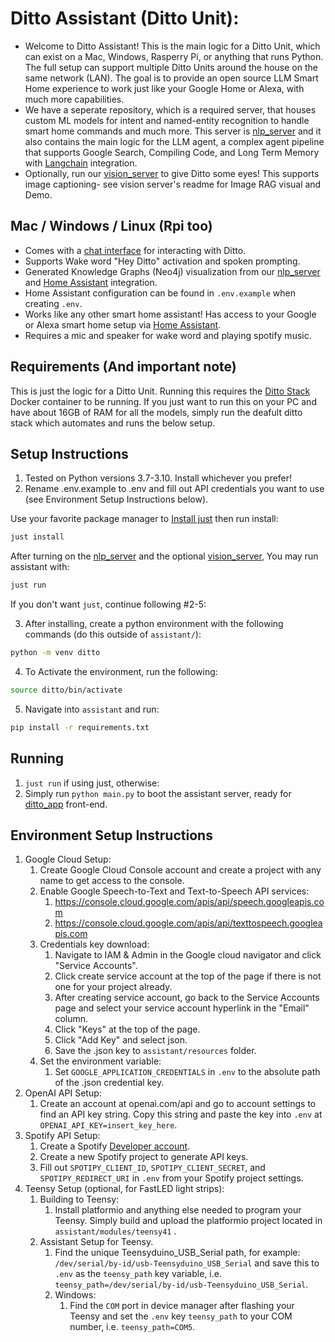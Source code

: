 # Ditto Assistant (Ditto Unit):
- Welcome to Ditto Assistant! This is the main logic for a Ditto Unit, which can exist on a Mac, Windows, Rasperry Pi, or anything that runs Python.
The full setup can support multiple Ditto Units around the house on the same network (LAN). The goal is to provide an open source LLM Smart Home experience to work just like your Google Home or Alexa, with much more capabilities.
- We have a seperate repository, which is a required server, that houses custom ML models for intent and named-entity recognition to handle smart home commands and much more. This server is [nlp_server](https://github.com/ditto-assistant/nlp_server) and it also contains the main logic for the LLM agent, a complex agent pipeline that supports Google Search, Compiling Code, and Long Term Memory with [Langchain](https://www.langchain.com/) integration.
- Optionally, run our [vision_server](https://github.com/ditto-assistant/vision_server) to give Ditto some eyes! This supports image captioning- see vision server's readme for Image RAG visual and Demo.
## Mac / Windows / Linux (Rpi too)
- Comes with a [chat interface](https://github.com/ditto-assistant/ditto-app) for interacting with Ditto.
- Supports Wake word "Hey Ditto" activation and spoken prompting.
- Generated Knowledge Graphs (Neo4j) visualization from our [nlp_server](https://github.com/ditto-assistant/nlp_server) and [Home Assistant](https://github.com/home-assistant) integration.
- Home Assistant configuration can be found in `.env.example` when creating `.env`.
- Works like any other smart home assistant! Has access to your Google or Alexa smart home setup via [Home Assistant](https://github.com/home-assistant).
- Requires a mic and speaker for wake word and playing spotify music.
## Requirements (And important note)
This is just the logic for a Ditto Unit. Running this requires the [Ditto Stack](https://github.com/ditto-assistant/ditto-stack) Docker container to be running. If you just want to run this on your PC and have about 16GB of RAM for all the models, simply run the deafult ditto stack which automates and runs the below setup.
## Setup Instructions
1. Tested on Python versions 3.7-3.10. Install whichever you prefer!
2. Rename .env.example to .env and fill out API credentials you want to use (see Environment Setup Instructions below).

Use your favorite package manager to [Install just](https://github.com/casey/just#packages) then run install:

```bash
just install
```

After turning on the [nlp_server](https://github.com/ditto-assistant/nlp_server) and the optional [vision_server](https://github.com/ditto-assistant/vision_server), You may run assistant with:

```bash
just run
```

If you don't want `just`, continue following #2-5:

3. After installing, create a python environment with the following commands (do this outside of `assistant/`):

```bash
python -m venv ditto
```

4. To Activate the environment, run the following:

```bash
source ditto/bin/activate
```

5. Navigate into `assistant` and run:

```bash
pip install -r requirements.txt
```

## Running
1. `just run` if using just, otherwise:
2. Simply run `python main.py` to boot the assistant server, ready for [ditto_app](https://github.com/ditto-assistant/ditto-app) front-end.

## Environment Setup Instructions

1. Google Cloud Setup:
   1. Create Google Cloud Console account and create a project with any name to get access to the console.
   2. Enable Google Speech-to-Text and Text-to-Speech API services:
      1. https://console.cloud.google.com/apis/api/speech.googleapis.com
      2. https://console.cloud.google.com/apis/api/texttospeech.googleapis.com
   3. Credentials key download:
      1. Navigate to IAM & Admin in the Google cloud navigator and click "Service Accounts".
      2. Click create service account at the top of the page if there is not one for your project already.
      3. After creating service account, go back to the Service Accounts page and select your service account hyperlink in the "Email" column.
      4. Click "Keys" at the top of the page.
      5. Click "Add Key" and select json.
      6. Save the .json key to `assistant/resources` folder.
   4. Set the environment variable:
      1. Set `GOOGLE_APPLICATION_CREDENTIALS` in `.env` to the absolute path of the .json credential key.
2. OpenAI API Setup:
   1. Create an account at openai.com/api and go to account settings to find an API key string. Copy this string and paste the key into `.env` at `OPENAI_API_KEY=insert_key_here`.
3. Spotify API Setup:
   1. Create a Spotify [Developer account](https://developer.spotify.com/documentation/web-api).
   2. Create a new Spotify project to generate API keys.
   3. Fill out `SPOTIPY_CLIENT_ID`, `SPOTIPY_CLIENT_SECRET`, and `SPOTIPY_REDIRECT_URI` in `.env` from your Spotify project settings.
4. Teensy Setup (optional, for FastLED light strips):
   1. Building to Teensy:
      1. Install platformio and anything else needed to program your Teensy. Simply build and upload the platformio project located in `assistant/modules/teensy41` .
   2. Assistant Setup for Teensy.
         1. Find the unique Teensyduino_USB_Serial path, for example: `/dev/serial/by-id/usb-Teensyduino_USB_Serial` and save this to `.env` as the `teensy_path` key variable, i.e. `teensy_path=/dev/serial/by-id/usb-Teensyduino_USB_Serial`.
         2. Windows:
            1. Find the `COM` port in device manager after flashing your Teensy and set the `.env` key `teensy_path` to your COM number, i.e. `teensy_path=COM5`.


